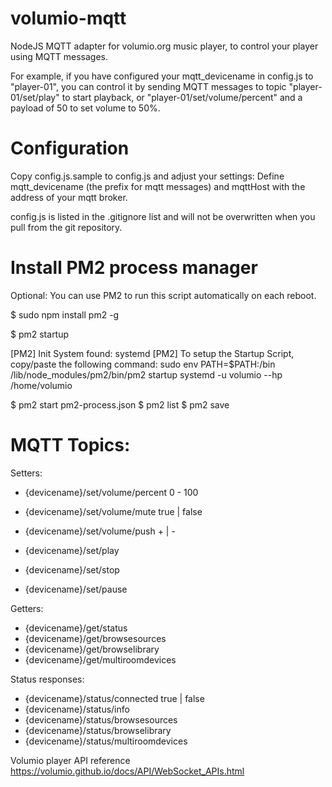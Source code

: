 # volumio-mqtt
NodeJS MQTT adapter for volumio.org music player, to control your player using MQTT messages.

For example, if you have configured your mqtt_devicename in config.js to "player-01", you can control it by sending MQTT messages to topic "player-01/set/play" to start playback, or "player-01/set/volume/percent" and a payload of 50 to set volume to 50%.

# Configuration
Copy config.js.sample to config.js and adjust your settings:
Define mqtt_devicename (the prefix for mqtt messages) and mqttHost with the address of your mqtt broker.

config.js is listed in the .gitignore list and will not be overwritten when you pull from the git repository. 

# Install PM2 process manager
Optional: You can use PM2 to run this script automatically on each reboot.

$ sudo npm install pm2 -g

$ pm2 startup

[PM2] Init System found: systemd
[PM2] To setup the Startup Script, copy/paste the following command:
sudo env PATH=$PATH:/bin /lib/node_modules/pm2/bin/pm2 startup systemd -u volumio --hp /home/volumio

$ pm2 start pm2-process.json
$ pm2 list 
$ pm2 save


# MQTT Topics:

Setters:

- {devicename}/set/volume/percent       0 - 100
- {devicename}/set/volume/mute          true | false
- {devicename}/set/volume/push          + | -

- {devicename}/set/play
- {devicename}/set/stop
- {devicename}/set/pause

Getters: 

- {devicename}/get/status
- {devicename}/get/browsesources
- {devicename}/get/browselibrary
- {devicename}/get/multiroomdevices

Status responses:

- {devicename}/status/connected         true | false
- {devicename}/status/info
- {devicename}/status/browsesources
- {devicename}/status/browselibrary
- {devicename}/status/multiroomdevices


Volumio player API reference
https://volumio.github.io/docs/API/WebSocket_APIs.html
